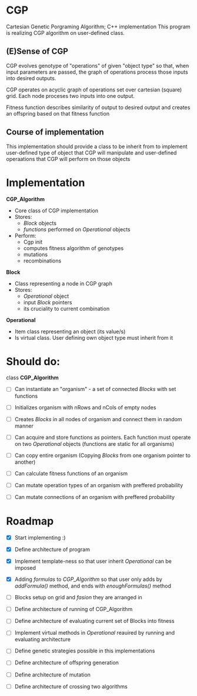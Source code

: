 # CGP
Cartesian Genetic Porgraming Algorithm; C++ implementation
This program is realizing CGP algorithm on user-defined class.

## \(E)Sense of CGP
CGP evolves genotype of "operations" of given "object type" so that,
when input parameters are passed, the graph of operations process those
inputs into desired outputs. 

CGP operates on acyclic graph of operations set over cartesian (square) grid.
Each node proceses two inputs into one output.

Fitness function describes similarity of output to desired output and creates
an offspring based on that fitness function

## Course of implementation
This implementation should provide a class to be inherit from to implement
user-defined type of object that CGP will manipulate and user-defined
operaations that CGP will perform on those objects

# Implementation
__**CGP_Algorithm**__
* Core class of CGP implementation
* Stores:
	* *Block* objects
	* *functions* performed on *Operational* objects
* Perform:
	* Cgp init 
	* computes fitness algorithm of genotypes
	* mutations
	* recombinations

__**Block**__
* Class representing a node in CGP graph
* Stores:
	* *Operational* object
	* input *Block* pointers
	* its cruciality to current combination
	
__**Operational**__
* Item class representing an object (its value/s) 
* Is virtual class. User defining own object type must inherit from it

# Should do:
class **CGP_Algorithm**
- [ ] Can instantiate an "organism" - a set of connected _Blocks_ with set functions
- [ ] Initializes organism with nRows and nCols of empty nodes
- [ ] Creates _Blocks_ in all nodes of organism and connect them in random manner
- [ ] Can acquire and store functions as pointers. Each function must operate on two _Operational_ objects (functions are static for all organisms)
- [ ] Can copy entire organism (Copying _Blocks_ from one organism pointer to another)
- [ ] Can calculate fitness functions of an organism 
- [ ] Can mutate operation types of an organism with preffered probability
- [ ] Can mutate connections of an organism with preffered probability


# Roadmap
- [x] Start implementing :)
- [x] Define architecture of program 
- [x] Implement template-ness so that user inherit *Operational* can be imposed
- [x] Adding *formulas* to *CGP_Algorithm* so that user only adds by *addFormula()* method, and ends with *enoughFormulas()* method
- [ ] Blocks setup on grid and *fasion* they are arranged in
- [ ] Define architecture of running of CGP_Algorithm
- [ ] Define architecture of evaluating current set of Blocks into fitness
- [ ] Implement virtual methods in *Operational* reauired by running and evaluating architecture
- [ ] Define genetic strategies possible in this implementations
- [ ] Define architecture of offspring generation
- [ ] Define architecture of mutation
- [ ] Define architecture of crossing two algorithms

